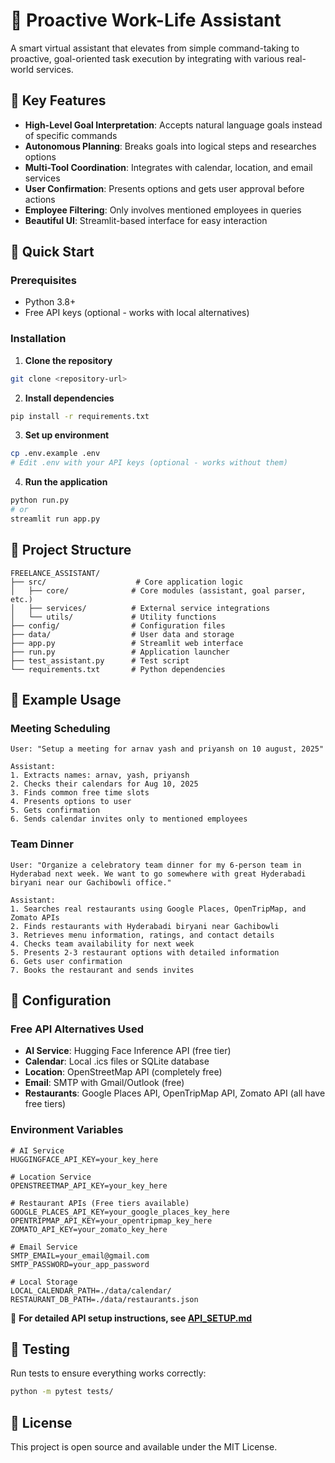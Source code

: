 # 🤖 Proactive Work-Life Assistant

A smart virtual assistant that elevates from simple command-taking to proactive, goal-oriented task execution by integrating with various real-world services.

## 🎯 Key Features

- **High-Level Goal Interpretation**: Accepts natural language goals instead of specific commands
- **Autonomous Planning**: Breaks goals into logical steps and researches options
- **Multi-Tool Coordination**: Integrates with calendar, location, and email services
- **User Confirmation**: Presents options and gets user approval before actions
- **Employee Filtering**: Only involves mentioned employees in queries
- **Beautiful UI**: Streamlit-based interface for easy interaction

## 🚀 Quick Start

### Prerequisites
- Python 3.8+
- Free API keys (optional - works with local alternatives)

### Installation

1. **Clone the repository**
```bash
git clone <repository-url>
```

2. **Install dependencies**
```bash
pip install -r requirements.txt
```

3. **Set up environment**
```bash
cp .env.example .env
# Edit .env with your API keys (optional - works without them)
```

4. **Run the application**
```bash
python run.py
# or
streamlit run app.py
```

## 📁 Project Structure

```
FREELANCE_ASSISTANT/
├── src/                    # Core application logic
│   ├── core/              # Core modules (assistant, goal parser, etc.)
│   ├── services/          # External service integrations
│   └── utils/             # Utility functions
├── config/                # Configuration files
├── data/                  # User data and storage
├── app.py                 # Streamlit web interface
├── run.py                 # Application launcher
├── test_assistant.py      # Test script
└── requirements.txt       # Python dependencies
```

## 🎯 Example Usage

### Meeting Scheduling
```
User: "Setup a meeting for arnav yash and priyansh on 10 august, 2025"

Assistant: 
1. Extracts names: arnav, yash, priyansh
2. Checks their calendars for Aug 10, 2025
3. Finds common free time slots
4. Presents options to user
5. Gets confirmation
6. Sends calendar invites only to mentioned employees
```

### Team Dinner
```
User: "Organize a celebratory team dinner for my 6-person team in Hyderabad next week. We want to go somewhere with great Hyderabadi biryani near our Gachibowli office."

Assistant:
1. Searches real restaurants using Google Places, OpenTripMap, and Zomato APIs
2. Finds restaurants with Hyderabadi biryani near Gachibowli
3. Retrieves menu information, ratings, and contact details
4. Checks team availability for next week
5. Presents 2-3 restaurant options with detailed information
6. Gets user confirmation
7. Books the restaurant and sends invites
```

## 🔧 Configuration

### Free API Alternatives Used
- **AI Service**: Hugging Face Inference API (free tier)
- **Calendar**: Local .ics files or SQLite database
- **Location**: OpenStreetMap API (completely free)
- **Email**: SMTP with Gmail/Outlook (free)
- **Restaurants**: Google Places API, OpenTripMap API, Zomato API (all have free tiers)

### Environment Variables
```env
# AI Service
HUGGINGFACE_API_KEY=your_key_here

# Location Service
OPENSTREETMAP_API_KEY=your_key_here

# Restaurant APIs (Free tiers available)
GOOGLE_PLACES_API_KEY=your_google_places_key_here
OPENTRIPMAP_API_KEY=your_opentripmap_key_here
ZOMATO_API_KEY=your_zomato_key_here

# Email Service
SMTP_EMAIL=your_email@gmail.com
SMTP_PASSWORD=your_app_password

# Local Storage
LOCAL_CALENDAR_PATH=./data/calendar/
RESTAURANT_DB_PATH=./data/restaurants.json
```

📖 **For detailed API setup instructions, see [API_SETUP.md](API_SETUP.md)**

## 🧪 Testing

Run tests to ensure everything works correctly:

```bash
python -m pytest tests/
```

## 📝 License

This project is open source and available under the MIT License.
